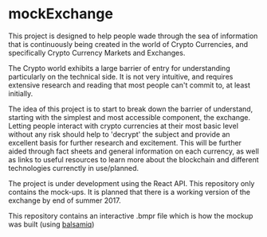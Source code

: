 # mockExchange

This project is designed to help people wade through the sea of information that is continuously being created in the world of Crypto Currencies, and specifically Crypto Currency Markets and Exchanges.

The Crypto world exhibits a large barrier of entry for understanding particularly on the technical side. It is not very intuitive, and requires extensive research and reading that most people can't commit to, at least initially. 

The idea of this project is to start to break down the barrier of understand, starting with the simplest and most accessible component, the exchange. Letting people interact with crypto currencies at their most basic level without any risk should help to 'decrypt' the subject and provide an excellent basis for further research and excitement. This will be further aided through fact sheets and general information on each currency, as well as links to useful resources to learn more about the blockchain and different technologies currenctly in use/planned. 

The project is under development using the React API. This repository only contains the mock-ups. It is planned that there is a working version of the exchange by end of summer 2017.

This repository contains an interactive .bmpr file which is how the mockup was built (using [balsamiq](https://balsamiq.com/))
